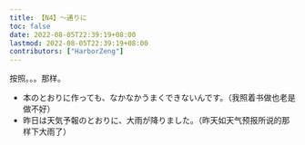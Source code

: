 ```yaml
---
title: 【N4】～通りに
toc: false
date: 2022-08-05T22:39:19+08:00
lastmod: 2022-08-05T22:39:19+08:00
contributors: ["HarborZeng"]
---
```


按照。。。那样。

- 本のとおりに作っても、なかなかうまくできないんです。（我照着书做也老是做不好）
- 昨日は天気予報のとおりに、大雨が降りました。（昨天如天气预报所说的那样下大雨了）


